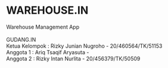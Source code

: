 # WAREHOUSE.IN
Warehouse Management App
<br/>
<br/>
GUDANG.IN<br/>
Ketua Kelompok : Rizky Junian Nugroho - 20/460564/TK/51153<br/>
Anggota 1 : Ariq Tsaqif Aryasuta - <br/>
Anggota 2 : Rizky Intan Nurlita - 20/456379/TK/50509<br/>

